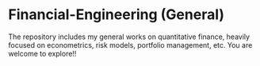 # Financial-Engineering (General)
The repository includes my general works on quantitative finance, heavily focused on econometrics, risk models, portfolio management, etc. 
You are welcome to explore!!
